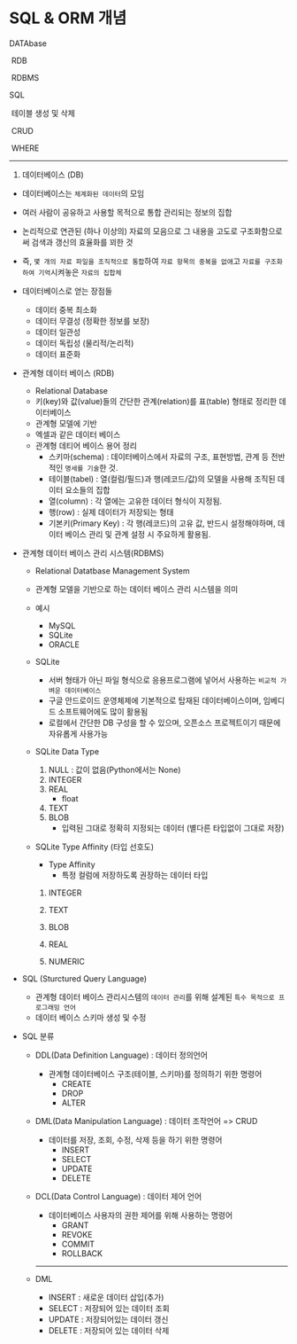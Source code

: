 # SQL & ORM 개념

DATAbase

​	RDB

​	RDBMS

SQL

​	테이블 생성 및 삭제

​	CRUD

​	WHERE



---

1. 데이터베이스 (DB)

- 데이터베이스는 `체계화된 데이터`의 모임

- 여러 사람이 공유하고 사용할 목적으로 통합 관리되는 정보의 집합

- 논리적으로 연관된 (하나 이상의) 자료의 모음으로 그 내용을 고도로 구조화함으로써 검색과 갱신의 효율화를 꾀한 것

- 즉, `몇 개의 자료 파일을 조직적으로 통합`하여 `자료 항목의 중복을 없애`고 `자료를 구조화하여 기억`시켜놓은 `자료의 집합체`

- 데이터베이스로 얻는 장점들
  - 데이터 중복 최소화
  - 데이터 무결성 (정확한 정보를 보장)
  - 데이터 일관성
  - 데이터 독립성 (물리적/논리적)
  - 데이터 표준화

- 관계형 데이터 베이스 (RDB)

  - Relational Database
  - 키(key)와 값(value)들의 간단한 관계(relation)를 표(table) 형태로 정리한 데이터베이스
  - 관계형 모델에 기반
  - 엑셀과 같은 데이터 베이스
  - 관계형 데티어 베이스 용어 정리
    - 스키마(schema) : 데이터베이스에서 자료의 구조, 표현방법, 관계 등 전반적인 `명세를 기술`한 것.
    - 테이블(tabel) : 열(컬럼/필드)과 행(레코드/값)의 모델을 사용해 조직된 데이터 요소들의 집합
    - 열(column) : 각 열에는 고유한 데이터 형식이 지정됨.
    - 행(row) : 실제 데이터가 저장되는 형태
    - 기본키(Primary Key) : 각 행(레코드)의 고유 값, 반드시 설정해야하며, 데이터 베이스 관리 및 관계 설정 시 주요하게 활용됨.

- 관계형 데이터 베이스 관리 시스템(RDBMS)
  - Relational Datatbase Management System

  - 관계형 모델을 기반으로 하는 데이터 베이스 관리 시스템을 의미

  - 예시
    - MySQL
    - SQLite
    - ORACLE

  - SQLite
    - 서버 형태가 아닌 파일 형식으로 응용프로그램에 넣어서 사용하는 `비교적 가벼운 데이터베이스`
    - 구글 안드로이드 운영체제에 기본적으로 탑재된 데이터베이스이며, 임베디드 소프트웨어에도 많이 활용됨
    - 로컬에서 간단한 DB 구성을 할 수 있으며, 오픈소스 프로젝트이기 때문에 자유롭게 사용가능

  - SQLite Data Type
    1. NULL : 값이 없음(Python에서는 None)
    2. INTEGER
    3. REAL
       - float
    4. TEXT
    5. BLOB
       - 입력된 그대로 정확히 지정되는 데이터 (별다른 타입없이 그대로 저장)

  - SQLite Type Affinity (타입 선호도)
    - Type Affinity
      - 특정 컬럼에 저장하도록 권장하는 데이터 타입

    1. INTEGER

    2. TEXT

    3. BLOB

    4. REAL

    5. NUMERIC

- SQL (Sturctured Query Language)

  - 관계형 데이터 베이스 관리시스템의 `데이터 관리`를 위해 설계된 `특수 목적으로 프로그래밍 언어`
  - 데이터 베이스 스키마 생성 및 수정

- SQL 분류

  - DDL(Data Definition Language) : 데이터 정의언어

    - 관계형 데이터베이스 구조(테이블, 스키마)를 정의하기 위한 명령어
      - CREATE
      - DROP
      - ALTER

  - DML(Data Manipulation Language) : 데이터 조작언어    => CRUD

    - 데이터를 저장, 조회, 수정, 삭제 등을 하기 위한 명령어
      - INSERT
      - SELECT
      - UPDATE
      - DELETE

  - DCL(Data Control Language) : 데이터 제어 언어

    - 데이터베이스 사용자의 권한 제어를 위해 사용하는 명령어
      - GRANT
      - REVOKE
      - COMMIT
      - ROLLBACK

    ---

  - DML

    - INSERT : 새로운 데이터 삽입(추가)
    - SELECT : 저장되어 있는 데이터 조회
    - UPDATE : 저장되어있는 데이터 갱신
    - DELETE : 저장되어 있는 데이터 삭제
